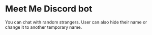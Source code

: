 # Meet Me Discord bot

You can chat with random strangers. User can also hide their name or change it to another temporary name.
